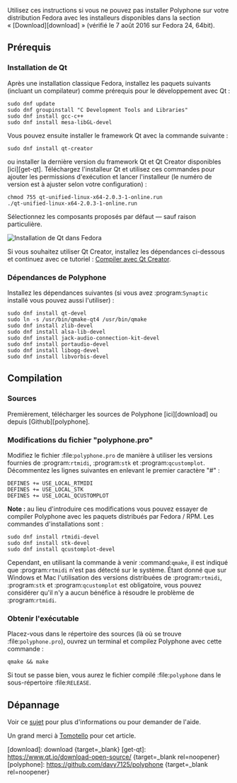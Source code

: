 Utilisez ces instructions si vous ne pouvez pas installer Polyphone sur votre distribution Fedora avec les installeurs disponibles dans la section «&nbsp;[Download][download]&nbsp;» (vérifié le 7 août 2016 sur Fedora 24, 64bit).


## Prérequis


### Installation de Qt

Après une installation classique Fedora, installez les paquets suivants (incluant un compilateur) comme prérequis pour le développement avec Qt&nbsp;:

```
sudo dnf update
sudo dnf groupinstall "C Development Tools and Libraries"
sudo dnf install gcc-c++
sudo dnf install mesa-libGL-devel
```

Vous pouvez ensuite installer le framework Qt avec la commande suivante&nbsp;:

```
sudo dnf install qt-creator
```

ou installer la dernière version du framework Qt et Qt Creator disponibles [ici][get-qt].
Téléchargez l'installeur Qt et utilisez ces commandes pour ajouter les permissions d'exécution et lancer l'installeur (le numéro de version est à ajuster selon votre configuration)&nbsp;:

```
chmod 755 qt-unified-linux-x64-2.0.3-1-online.run
./qt-unified-linux-x64-2.0.3-1-online.run
```

Sélectionnez les composants proposés par défaut — sauf raison particulière.


![Installation de Qt dans Fedora](images/qt-setup-fedora.png "Installation de Qt dans Fedora")
   

Si vous souhaitez utiliser Qt Creator, installez les dépendances ci-dessous et continuez avec ce tutoriel&nbsp;: [Compiler avec Qt Creator][using-qt-creator].


### Dépendances de Polyphone

Installez les dépendances suivantes (si vous avez :program:`Synaptic` installé vous pouvez aussi l'utiliser)&nbsp;:

```
sudo dnf install qt-devel
sudo ln -s /usr/bin/qmake-qt4 /usr/bin/qmake
sudo dnf install zlib-devel
sudo dnf install alsa-lib-devel
sudo dnf install jack-audio-connection-kit-devel
sudo dnf install portaudio-devel
sudo dnf install libogg-devel
sudo dnf install libvorbis-devel
```


## Compilation


### Sources


Premièrement, télécharger les sources de Polyphone [ici][download] ou depuis [Github][polyphone].


### Modifications du fichier "polyphone.pro"


Modifiez le fichier :file:`polyphone.pro` de manière à utiliser les versions fournies de :program:`rtmidi`, :program:`stk` et :program:`qcustomplot`.
Décommentez les lignes suivantes en enlevant le premier caractère "#"&nbsp;:

```
DEFINES += USE_LOCAL_RTMIDI
DEFINES += USE_LOCAL_STK
DEFINES += USE_LOCAL_QCUSTOMPLOT
```

<!-- note begin -->
**Note&nbsp;:** au lieu d'introduire ces modifications vous pouvez essayer de compiler Polyphone avec les paquets distribués par Fedora / RPM. Les commandes d'installations sont&nbsp;:

```
sudo dnf install rtmidi-devel
sudo dnf install stk-devel
sudo dnf install qcustomplot-devel
```

Cependant, en utilisant la commande à venir :command:`qmake`, il est indiqué que :program:`rtmidi` n'est pas détecté sur le système.
Étant donné que sur Windows et Mac l'utilisation des versions distribuées de :program:`rtmidi`, :program:`stk` et :program:`qcustomplot` est obligatoire, vous pouvez considérer qu'il n'y a aucun bénéfice à résoudre le problème de :program:`rtmidi`.
<!-- note end -->


### Obtenir l'exécutable


Placez-vous dans le répertoire des sources (là où se trouve :file:`polyphone.pro`), ouvrez un terminal et compilez Polyphone avec cette commande&nbsp;:

```
qmake && make
```

Si tout se passe bien, vous aurez le fichier compilé :file:`polyphone` dans le sous-répertoire :file:`RELEASE`.


## Dépannage


Voir ce [sujet][topic] pour plus d'informations ou pour demander de l'aide.

<p class="endpage">Un grand merci à <a href="dashboard/820-tomotello">Tomotello</a> pour cet article.</p>


[download]:  download                                {target=_blank}
[get-qt]:    https://www.qt.io/download-open-source/ {target=_blank rel=noopener}
[polyphone]: https://github.com/davy7125/polyphone   {target=_blank rel=noopener}

[topic]:            forum/support-bug-reports/9-success-polyphone-fedora-rpm-linux-build
[using-qt-creator]: development/using-qt-creator-to-build-polyphone.md
